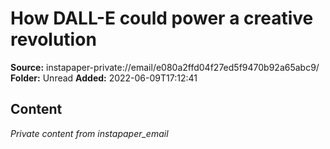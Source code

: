 # How DALL-E could power a creative revolution

**Source:** instapaper-private://email/e080a2ffd04f27ed5f9470b92a65abc9/
**Folder:** Unread
**Added:** 2022-06-09T17:12:41




## Content
*Private content from instapaper_email*
